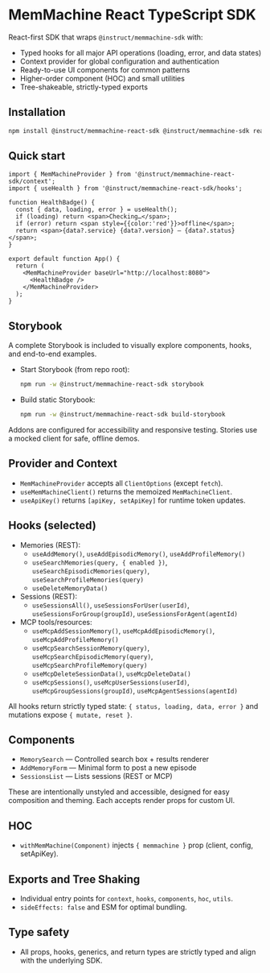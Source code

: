 # MemMachine React TypeScript SDK

React-first SDK that wraps `@instruct/memmachine-sdk` with:
- Typed hooks for all major API operations (loading, error, and data states)
- Context provider for global configuration and authentication
- Ready-to-use UI components for common patterns
- Higher-order component (HOC) and small utilities
- Tree-shakeable, strictly-typed exports

## Installation

```bash
npm install @instruct/memmachine-react-sdk @instruct/memmachine-sdk react react-dom
```

## Quick start

```tsx
import { MemMachineProvider } from '@instruct/memmachine-react-sdk/context';
import { useHealth } from '@instruct/memmachine-react-sdk/hooks';

function HealthBadge() {
  const { data, loading, error } = useHealth();
  if (loading) return <span>Checking…</span>;
  if (error) return <span style={{color:'red'}}>offline</span>;
  return <span>{data?.service} {data?.version} — {data?.status}</span>;
}

export default function App() {
  return (
    <MemMachineProvider baseUrl="http://localhost:8080">
      <HealthBadge />
    </MemMachineProvider>
  );
}
```

## Storybook

A complete Storybook is included to visually explore components, hooks, and end-to-end examples.

- Start Storybook (from repo root):
  ```bash
  npm run -w @instruct/memmachine-react-sdk storybook
  ```
- Build static Storybook:
  ```bash
  npm run -w @instruct/memmachine-react-sdk build-storybook
  ```

Addons are configured for accessibility and responsive testing. Stories use a mocked client for safe, offline demos.

## Provider and Context

- `MemMachineProvider` accepts all `ClientOptions` (except `fetch`).
- `useMemMachineClient()` returns the memoized `MemMachineClient`.
- `useApiKey()` returns `[apiKey, setApiKey]` for runtime token updates.

## Hooks (selected)

- Memories (REST):
  - `useAddMemory()`, `useAddEpisodicMemory()`, `useAddProfileMemory()`
  - `useSearchMemories(query, { enabled })`, `useSearchEpisodicMemories(query)`, `useSearchProfileMemories(query)`
  - `useDeleteMemoryData()`
- Sessions (REST):
  - `useSessionsAll()`, `useSessionsForUser(userId)`, `useSessionsForGroup(groupId)`, `useSessionsForAgent(agentId)`
- MCP tools/resources:
  - `useMcpAddSessionMemory()`, `useMcpAddEpisodicMemory()`, `useMcpAddProfileMemory()`
  - `useMcpSearchSessionMemory(query)`, `useMcpSearchEpisodicMemory(query)`, `useMcpSearchProfileMemory(query)`
  - `useMcpDeleteSessionData()`, `useMcpDeleteData()`
  - `useMcpSessions()`, `useMcpUserSessions(userId)`, `useMcpGroupSessions(groupId)`, `useMcpAgentSessions(agentId)`

All hooks return strictly typed state: `{ status, loading, data, error }` and mutations expose `{ mutate, reset }`.

## Components

- `MemorySearch` — Controlled search box + results renderer
- `AddMemoryForm` — Minimal form to post a new episode
- `SessionsList` — Lists sessions (REST or MCP)

These are intentionally unstyled and accessible, designed for easy composition and theming. Each accepts render props for custom UI.

## HOC

- `withMemMachine(Component)` injects `{ memmachine }` prop (client, config, setApiKey).

## Exports and Tree Shaking

- Individual entry points for `context`, `hooks`, `components`, `hoc`, `utils`.
- `sideEffects: false` and ESM for optimal bundling.

## Type safety

- All props, hooks, generics, and return types are strictly typed and align with the underlying SDK.
